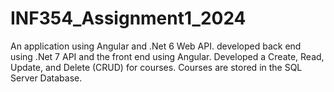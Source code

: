 # INF354_Assignment1_2024
An application using Angular and .Net 6 Web API. developed back end using .Net 7 API and the front end using Angular. Developed a Create, Read, Update, and Delete (CRUD) for courses. Courses are stored in the SQL Server Database. 
